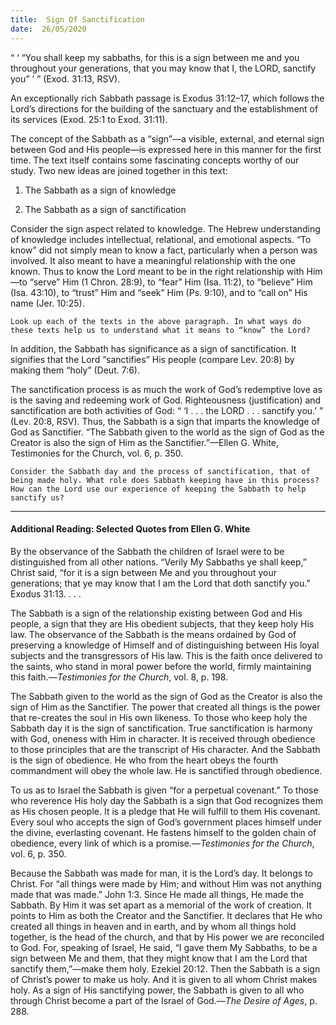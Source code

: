 ```yaml
---
title:  Sign Of Sanctification
date:  26/05/2020
---
```


“ ‘ “You shall keep my sabbaths, for this is a sign between me and you throughout your generations, that you may know that I, the LORD, sanctify you” ’ ” (Exod. 31:13, RSV).

An exceptionally rich Sabbath passage is Exodus 31:12–17, which follows the Lord’s directions for the building of the sanctuary and the establishment of its services (Exod. 25:1 to Exod. 31:11).

The concept of the Sabbath as a “sign”—a visible, external, and eternal sign between God and His people—is expressed here in this manner for the first time. The text itself contains some fascinating concepts worthy of our study. Two new ideas are joined together in this text:

1. The Sabbath as a sign of knowledge

2. The Sabbath as a sign of sanctification

Consider the sign aspect related to knowledge. The Hebrew understanding of knowledge includes intellectual, relational, and emotional aspects. “To know” did not simply mean to know a fact, particularly when a person was involved. It also meant to have a meaningful relationship with the one known. Thus to know the Lord meant to be in the right relationship with Him—to “serve” Him (1 Chron. 28:9), to “fear” Him (Isa. 11:2), to “believe” Him (Isa. 43:10), to “trust” Him and “seek” Him (Ps. 9:10), and to “call on” His name (Jer. 10:25).

`Look up each of the texts in the above paragraph. In what ways do these texts help us to understand what it means to “know” the Lord?`

In addition, the Sabbath has significance as a sign of sanctification. It signifies that the Lord “sanctifies” His people (compare Lev. 20:8) by making them “holy” (Deut. 7:6).

The sanctification process is as much the work of God’s redemptive love as is the saving and redeeming work of God. Righteousness (justification) and sanctification are both activities of God: “ ‘I . . . the LORD . . . sanctify you.’ ” (Lev. 20:8, RSV). Thus, the Sabbath is a sign that imparts the knowledge of God as Sanctifier. “The Sabbath given to the world as the sign of God as the Creator is also the sign of Him as the Sanctifier.”—Ellen G. White, Testimonies for the Church, vol. 6, p. 350.

`Consider the Sabbath day and the process of sanctification, that of being made holy. What role does Sabbath keeping have in this process? How can the Lord use our experience of keeping the Sabbath to help sanctify us?`

---

#### Additional Reading: Selected Quotes from Ellen G. White

By the observance of the Sabbath the children of Israel were to be distinguished from all other nations. “Verily My Sabbaths ye shall keep,” Christ said, “for it is a sign between Me and you throughout your generations; that ye may know that I am the Lord that doth sanctify you.” Exodus 31:13. . . .

The Sabbath is a sign of the relationship existing between God and His people, a sign that they are His obedient subjects, that they keep holy His law. The observance of the Sabbath is the means ordained by God of preserving a knowledge of Himself and of distinguishing between His loyal subjects and the transgressors of His law. This is the faith once delivered to the saints, who stand in moral power before the world, firmly maintaining this faith.—_Testimonies for the Church_, vol. 8, p. 198.

The Sabbath given to the world as the sign of God as the Creator is also the sign of Him as the Sanctifier. The power that created all things is the power that re-creates the soul in His own likeness. To those who keep holy the Sabbath day it is the sign of sanctification. True sanctification is harmony with God, oneness with Him in character. It is received through obedience to those principles that are the transcript of His character. And the Sabbath is the sign of obedience. He who from the heart obeys the fourth commandment will obey the whole law. He is sanctified through obedience.

To us as to Israel the Sabbath is given “for a perpetual covenant.” To those who reverence His holy day the Sabbath is a sign that God recognizes them as His chosen people. It is a pledge that He will fulfill to them His covenant. Every soul who accepts the sign of God’s government places himself under the divine, everlasting covenant. He fastens himself to the golden chain of obedience, every link of which is a promise.—_Testimonies for the Church_, vol. 6, p. 350.

Because the Sabbath was made for man, it is the Lord’s day. It belongs to Christ. For “all things were made by Him; and without Him was not anything made that was made.” John 1:3. Since He made all things, He made the Sabbath. By Him it was set apart as a memorial of the work of creation. It points to Him as both the Creator and the Sanctifier. It declares that He who created all things in heaven and in earth, and by whom all things hold together, is the head of the church, and that by His power we are reconciled to God. For, speaking of Israel, He said, “I gave them My Sabbaths, to be a sign between Me and them, that they might know that I am the Lord that sanctify them,”—make them holy. Ezekiel 20:12. Then the Sabbath is a sign of Christ’s power to make us holy. And it is given to all whom Christ makes holy. As a sign of His sanctifying power, the Sabbath is given to all who through Christ become a part of the Israel of God.—_The Desire of Ages_, p. 288.